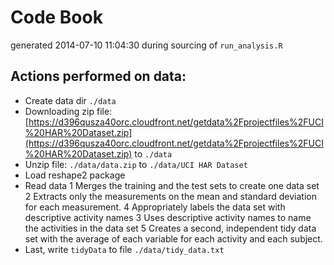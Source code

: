 # Code Book
generated 2014-07-10 11:04:30 during sourcing of `run_analysis.R`

## Actions performed on data:
* Create data dir `./data`
* Downloading zip file: [https://d396qusza40orc.cloudfront.net/getdata%2Fprojectfiles%2FUCI%20HAR%20Dataset.zip](https://d396qusza40orc.cloudfront.net/getdata%2Fprojectfiles%2FUCI%20HAR%20Dataset.zip) to `./data`
* Unzip file: `./data/data.zip` to `./data/UCI HAR Dataset`
* Load reshape2 package
* Read data
1 Merges the training and the test sets to create one data set
2 Extracts only the measurements on the mean and standard deviation for each measurement.
4 Appropriately labels the data set with descriptive activity names
3 Uses descriptive activity names to name the activities in the data set
5 Creates a second, independent tidy data set with the average of each variable for each activity and each subject.
* Last, write `tidyData` to file  `./data/tidy_data.txt`
